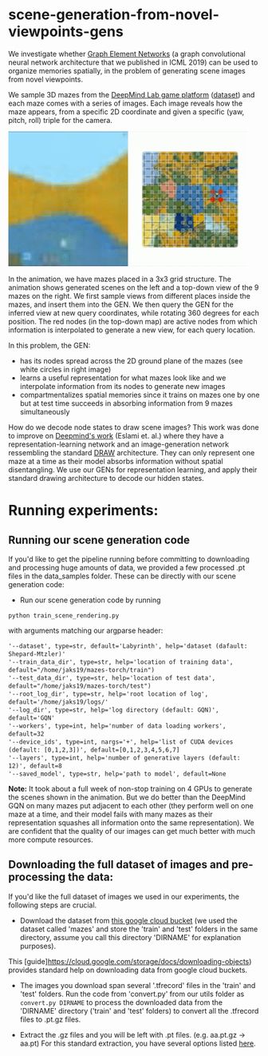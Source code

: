 # scene-generation-from-novel-viewpoints-gens

We investigate whether [Graph Element Networks](https://www.google.com/url?q=https%3A%2F%2Farxiv.org%2Fabs%2F1904.09019&sa=D) (a graph convolutional neural network architecture that we published in ICML 2019) can be used to organize memories spatially, in the problem of generating scene images from novel viewpoints.

We sample 3D mazes from the [DeepMind Lab game platform](https://www.google.com/url?q=https%3A%2F%2Farxiv.org%2Fpdf%2F1612.03801.pdf&sa=D) ([dataset](https://www.google.com/url?q=https%3A%2F%2Fgithub.com%2Fdeepmind%2Fgqn-datasets&sa=D)) and each maze comes with a series of images. Each image reveals how the maze appears, from a specific 2D coordinate and given a specific (yaw, pitch, roll) triple for the camera. 

![GUI wrapper preview](https://github.com/jaks19/scene-generation-from-novel-viewpoints-gens/blob/master/gifs/scene.gif)

In the animation, we have  mazes placed in a 3x3 grid structure. The animation shows generated scenes on the left and a top-down view of the 9 mazes on the right. We first sample views from different places inside the mazes, and insert them into the GEN. We then query the GEN for the inferred view at new query coordinates, while rotating 360 degrees for each position. The red nodes (in the top-down map) are active nodes from which information is interpolated to generate a new view, for each query location.

In this problem, the GEN:
* has its nodes spread across the 2D ground plane of the mazes (see white circles in right image)
* learns a useful representation for what mazes look like and we interpolate information from its nodes to generate new images
* compartmentalizes spatial memories since it trains on mazes one by one but at test time succeeds in absorbing information from 9 mazes simultaneously

How do we decode node states to draw scene images? This work was done to improve on [Deepmind's work](https://www.google.com/url?q=https%3A%2F%2Fscience.sciencemag.org%2Fcontent%2F360%2F6394%2F1204&sa=D) (Eslami et. al.) where they have a representation-learning network and an image-generation network ressembling the standard [DRAW](https://www.google.com/url?q=https%3A%2F%2Farxiv.org%2Fpdf%2F1502.04623.pdf&sa=D) architecture. They can only represent one maze at a time as their model absorbs information without spatial disentangling. We use our GENs for representation learning, and apply their standard drawing architecture to decode our hidden states.

# Running experiments:

## Running our scene generation code 
If you'd like to get the pipeline running before committing to downloading and processing huge amounts of data, we provided a few processed .pt files in the data_samples folder. These can be directly with our scene generation code:

* Run our scene generation code by running 
```
python train_scene_rendering.py
```
with arguments matching our argparse header:
```
'--dataset', type=str, default='Labyrinth', help='dataset (dafault: Shepard-Mtzler)'
'--train_data_dir', type=str, help='location of training data', 
default="/home/jaks19/mazes-torch/train")
'--test_data_dir', type=str, help='location of test data', 
default="/home/jaks19/mazes-torch/test")
'--root_log_dir', type=str, help='root location of log', default='/home/jaks19/logs/'
'--log_dir', type=str, help='log directory (default: GQN)', default='GQN'
'--workers', type=int, help='number of data loading workers', default=32
'--device_ids', type=int, nargs='+', help='list of CUDA devices (default: [0,1,2,3])', default=[0,1,2,3,4,5,6,7]
'--layers', type=int, help='number of generative layers (default: 12)', default=8
'--saved_model', type=str, help='path to model', default=None
```
**Note:**
It took about a full week of non-stop training on 4 GPUs to generate the scenes shown in the animation. But we do better than the DeepMind GQN on many mazes put adjacent to each other (they perform well on one maze at a time, and their model fails with many mazes as their representation squashes all information onto the same representation). We are confident that the quality of our images can get much better with much more compute resources.


## Downloading the full dataset of images and pre-processing the data:
If you'd like the full dataset of images we used in our experiments, the following steps are crucial.

* Download the dataset from [this google cloud bucket](https://console.cloud.google.com/storage/browser/gqn-dataset) (we used the dataset called 'mazes' and store the 'train' and 'test' folders in the same directory, assume you call this directory 'DIRNAME' for explanation purposes). 

This [guide]https://cloud.google.com/storage/docs/downloading-objects) provides standard help on downloading data from google cloud buckets.

* The images you download span several '.tfrecord' files in the 'train' and 'test' folders. Run the code from 'convert.py' from our utils folder as
```convert.py DIRNAME``` to process the downloaded data from the 'DIRNAME' directory ('train' and 'test' folders) to convert all the .tfrecord files to .pt.gz files.

* Extract the .gz files and you will be left with .pt files. (e.g. aa.pt.gz -> aa.pt)
For this standard extraction, you have several options listed [here](http://kb.winzip.com/kb/entry/124/).
